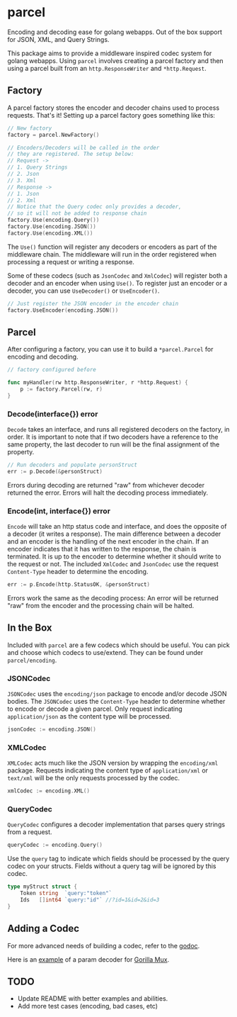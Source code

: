 parcel
======

Encoding and decoding ease for golang webapps. Out of the box support for JSON, XML, and Query Strings.

This package aims to provide a middleware inspired codec system for golang webapps. Using `parcel` involves creating a parcel factory and then using a parcel built from an `http.ResponseWriter` and `*http.Request`.

## Factory

A parcel factory stores the encoder and decoder chains used to process requests. That's it! Setting up a parcel factory goes something like this:

```go
// New factory
factory = parcel.NewFactory()

// Encoders/Decoders will be called in the order
// they are registered. The setup below:
// Request ->
// 1. Query Strings
// 2. Json
// 3. Xml
// Response ->
// 1. Json
// 2. Xml
// Notice that the Query codec only provides a decoder,
// so it will not be added to response chain
factory.Use(encoding.Query())
factory.Use(encoding.JSON())
factory.Use(encoding.XML())
```

The `Use()` function will register any decoders or encoders as part of the middleware chain. The middleware will run in the order registered when processing a request or writing a response.

Some of these codecs (such as `JsonCodec` and `XmlCodec`) will register both a decoder and an encoder when using `Use()`. To register just an encoder or a decoder, you can use `UseDecoder()` or `UseEncoder()`.

```go
// Just register the JSON encoder in the encoder chain
factory.UseEncoder(encoding.JSON())
```

## Parcel

After configuring a factory, you can use it to build a `*parcel.Parcel` for encoding and decoding.

```go
// factory configured before

func myHandler(rw http.ResponseWriter, r *http.Request) {
	p := factory.Parcel(rw, r)
}
```

### Decode(interface{}) error

`Decode` takes an interface, and runs all registered decoders on the factory, in order. It is important to note that if two decoders have a reference to the same property, the last decoder to run will be the final assignment of the property.

```go
// Run decoders and populate personStruct
err := p.Decode(&personStruct)
```

Errors during decoding are returned "raw" from whichever decoder returned the error. Errors will halt the decoding process immediately.

### Encode(int, interface{}) error

`Encode` will take an http status code and interface, and does the opposite of a decoder (it writes a response). The main difference between a decoder and an encoder is the handling of the next encoder in the chain. If an encoder indicates that it has written to the response, the chain is terminated. It is up to the encoder to determine whether it should write to the request or not. The included `XmlCodec` and `JsonCodec` use the request `Content-Type` header to determine the encoding.

```go
err := p.Encode(http.StatusOK, &personStruct)
```

Errors work the same as the decoding process: An error will be returned "raw" from the encoder and the processing chain will be halted.

## In the Box

Included with `parcel` are a few codecs which should be useful. You can pick and choose which codecs to use/extend. They can be found under `parcel/encoding`.

### JSONCodec

`JSONCodec` uses the `encoding/json` package to encode and/or decode JSON bodies. The `JSONCodec` uses the `Content-Type` header to determine whether to encode or decode a given parcel. Only request indicating `application/json` as the content type will be processed.

```go
jsonCodec := encoding.JSON()
```

### XMLCodec

`XMLCodec` acts much like the JSON version by wrapping the `encoding/xml` package. Requests indicating the content type of `application/xml` or `text/xml` will be the only requests processed by the codec.

```go
xmlCodec := encoding.XML()
```

### QueryCodec

`QueryCodec` configures a decoder implementation that parses query strings from a request.

```go
queryCodec := encoding.Query()
```

Use the `query` tag to indicate which fields should be processed by the query codec on your structs. Fields without a query tag will be ignored by this codec.

```go
type myStruct struct {
	Token string  `query:"token"`
	Ids   []int64 `query:"id"` //?id=1&id=2&id=3
}
```

## Adding a Codec

For more advanced needs of building a codec, refer to the [godoc](https://godoc.org/github.com/tshaddix/parcel).

Here is an [example](https://gist.github.com/tshaddix/4719b13c9d74f9312cba) of a param decoder for [Gorilla Mux](https://github.com/gorilla/mux).

## TODO
- Update README with better examples and abilities.
- Add more test cases (encoding, bad cases, etc)